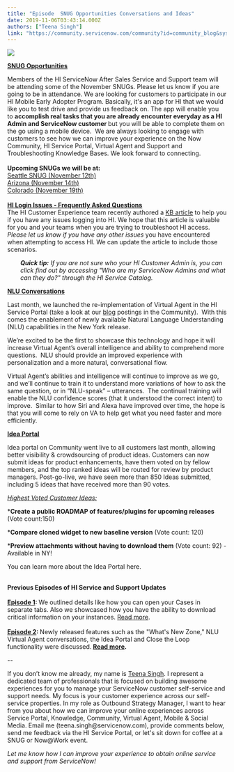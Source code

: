 ```yaml
---
title: "Episode  SNUG Opportunities Conversations and Ideas"
date: 2019-11-06T03:43:14.000Z
authors: ["Teena Singh"]
link: "https://community.servicenow.com/community?id=community_blog&sys_id=6e79a27bdbf4481413b5fb24399619a9"
---
```

<p><span style="text-decoration: underline;"><strong><img style="max-width: 100%; max-height: 480px;" src="https://community.servicenow.com/cf1f7eec1b894c10a59033f2cd4bcb06.iix" /></strong></span></p>
<p><span style="text-decoration: underline;"><strong>SNUG Opportunities</strong></span></p>
<p>Members of the HI <span class="normaltextrun">ServiceNow After Sales Service and Support</span> team will be attending some of the November SNUGs. Please let us know if you are going to be in attendance. We are looking for customers to participate in our HI Mobile Early Adopter Program. Basically, it&#39;s an app for HI that we would like you to test drive and provide us feedback on. The app will enable you to <strong>accomplish real tasks that you are already encounter everyday as a HI Admin and ServiceNow customer </strong>but you will be able to complete them on the go using a mobile device.  We are always looking to engage with customers to see how we can improve your experience on the Now Community, HI Service Portal, Virtual Agent and Support and Troubleshooting Knowledge Bases. We look forward to connecting. <br /><br /><strong>Upcoming SNUGs we will be at: </strong><br /><a href="https://community.servicenow.com/community?id&#61;community_event&amp;sys_id&#61;87291d2a1b54c850ada243f6fe4bcb54" target="_blank" rel="noopener noreferrer nofollow">Seattle SNUG (November 12th)</a><br /><a href="https://community.servicenow.com/community?id&#61;community_event&amp;sys_id&#61;b3eb14d0dbd8c0d05129a851ca961959" target="_blank" rel="noopener noreferrer nofollow">Arizona (November 14th)</a><br /><a href="https://community.servicenow.com/community?id&#61;community_event&amp;sys_id&#61;21e1361bdbe4cc90feb1a851ca9619b6" rel="nofollow">Colorado (November 19th)<br /><br /></a><strong><a href="https://hi.service-now.com/kb_view.do?sysparm_article&#61;KB0781690" target="_blank" rel="noopener noreferrer nofollow">HI Login Issues - Frequently Asked Questions</a></strong><br />The HI Customer Experience team recently authored a <a href="https://hi.service-now.com/kb_view.do?sysparm_article&#61;KB0781690" target="_blank" rel="noopener noreferrer nofollow">KB article</a> to help you if you have any issues logging into HI. We hope that this article is valuable for you and your teams when you are trying to troubleshoot HI access. <em>Please let us know if you have any other issues</em> you have encountered when attempting to access HI. We can update the article to include those scenarios. </p>
<p style="padding-left: 30px;"><em><strong>Quick tip:</strong> If you are not sure who your HI Customer Admin is, you can click find out by accessing &#34;Who are my ServiceNow Admins and what can they do?&#34; through the HI Service Catalog. </em></p>
<p><span style="text-decoration: underline;"><strong>NLU Conversations</strong></span><em><strong><br /></strong></em></p>
<p>Last month, we launched the re-implementation of Virtual Agent in the HI Service Portal (take a look at our <a href="https://community.servicenow.com/community?id&#61;community_blog&amp;sys_id&#61;8218ede5db18c8105129a851ca9619b8&amp;view_source&#61;searchResult" target="_blank" rel="noopener noreferrer nofollow">blog</a> postings in the Community).  With this comes the enablement of newly available Natural Language Understanding (NLU) capabilities in the New York release.</p>
<p>We’re excited to be the first to showcase this technology and hope it will increase Virtual Agent’s overall intelligence and ability to comprehend more questions.  NLU should provide an improved experience with personalization and a more natural, conversational flow.</p>
<p>Virtual Agent’s abilities and intelligence will continue to improve as we go, and we’ll continue to train it to understand more variations of how to ask the same question, or in “NLU-speak” – utterances.  The continual training will enable the NLU confidence scores (that it understood the correct intent) to improve.  Similar to how Siri and Alexa have improved over time, the hope is that you will come to rely on VA to help get what you need faster and more efficiently.</p>
<p><strong><span style="text-decoration: underline;"><a href="https://community.servicenow.com/community?id&#61;ideas_list&amp;sysparm_module_id&#61;enhancement_requests" target="_blank" rel="noopener noreferrer nofollow">Idea Portal</a></span></strong></p>
<p>Idea portal on Community went live to all customers last month, allowing better visibility &amp; crowdsourcing of product ideas. Customers can now submit ideas for product enhancements, have them voted on by fellow members, and the top ranked ideas will be routed for review by product managers. Post-go-live, we have seen more than 850 Ideas submitted, including 5 ideas that have received more than 90 votes.</p>
<p><span style="text-decoration: underline;"><em>Highest Voted Customer Ideas:</em></span></p>
<p>*<strong>Create a public ROADMAP of features/plugins for upcoming releases</strong> (Vote count:150)</p>
<p>*<strong>Compare cloned widget to new baseline version</strong> (Vote count: 120)</p>
<p>*<strong>Preview attachments without having to download them</strong> (Vote count: 92) - Available in NY!</p>
<p>You can learn more about the Idea Portal <a target="_blank">here</a>.</p>
<p><br /><strong>Previous Episodes of HI Service and Support Updates</strong><br /><br /><a style="font-weight: bold;" href="https://community.servicenow.com/community?id&#61;community_blog&amp;sys_id&#61;7f31368adb7abf800be6a345ca9619d4" target="_blank" rel="noopener noreferrer nofollow">Episode 1</a><strong>: </strong>We outlined details like how you can open your Cases in separate tabs. Also we showcased how you have the ability to download critical information on your instances. <a href="https://community.servicenow.com/community?id&#61;community_blog&amp;sys_id&#61;7f31368adb7abf800be6a345ca9619d4" target="_blank" rel="noopener noreferrer nofollow">Read more</a>. <br /><br /><strong><a href="https://community.servicenow.com/community?id&#61;community_blog&amp;sys_id&#61;339cbd51db1cc454d82ffb24399619c3" target="_blank" rel="noopener noreferrer nofollow">Episode 2</a>: </strong>Newly released features such as the &#34;What&#39;s New Zone,&#34; NLU Virtual Agent conversations, the Idea Portal and Close the Loop functionality were discussed.<strong> <a href="https://community.servicenow.com/community?id&#61;community_blog&amp;sys_id&#61;339cbd51db1cc454d82ffb24399619c3" target="_blank" rel="noopener noreferrer nofollow">Read more</a>. <br /></strong></p>
<p>--</p>
<p>If you don’t know me already, my name is <a href="https://www.linkedin.com/in/teenasingh/" target="_blank" rel="noopener noreferrer nofollow">Teena Singh</a>. I represent a dedicated team of professionals that is focused on building awesome experiences for you to manage your ServiceNow customer self-service and support needs. My focus is your customer experience across our self-service properties. In my role as Outbound Strategy Manager, I want to hear from you about how we can improve your online experiences across Service Portal, Knowledge, Community, Virtual Agent, Mobile &amp; Social Media. Email me (teena.singh&#64;servicenow.com), provide comments below, send me feedback via the HI Service Portal, or let&#39;s sit down for coffee at a SNUG or Now&#64;Work event. </p>
<p><em>Let me know how I can improve your experience to obtain online service and support from ServiceNow!</em></p>